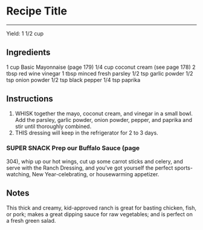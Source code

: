 # Recipe Title
---
Yield: 1 1/2 cup

## Ingredients
1 cup Basic Mayonnaise (page 179)
1/4 cup coconut cream (see page 178)
2 tbsp red wine vinegar
1 tbsp minced fresh parsley
1/2 tsp garlic powder
1/2 tsp onion powder
1/2 tsp black pepper
1/4 tsp paprika

## Instructions
1. WHISK together the mayo, coconut cream, and
vinegar in a small bowl. Add the parsley, garlic
powder, onion powder, pepper, and paprika and
stir until thoroughly combined.
2. THIS dressing will keep in the refrigerator for
2 to 3 days.

### SUPER SNACK Prep our Buffalo Sauce (page
304), whip up our hot wings, cut up some carrot
sticks and celery, and serve with the Ranch
Dressing, and you’ve got yourself the perfect
sports-watching, New Year-celebrating, or
housewarming appetizer.



## Notes

This thick and creamy, kid-approved ranch is
great for basting chicken, fish, or pork; makes
a great dipping sauce for raw vegetables;
and is perfect on a fresh green salad.